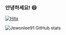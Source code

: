 ### 안녕하세요! 😄

[![Hits](https://hits.seeyoufarm.com/api/count/incr/badge.svg?url=https%3A%2F%2Fgithub.com%2FJewonlee91&count_bg=%2379C83D&title_bg=%23555555&icon=&icon_color=%23E7E7E7&title=hits&edge_flat=false)](https://hits.seeyoufarm.com)

![Jewonlee91 GitHub stats](https://github-readme-stats.vercel.app/api?username=Jewonlee91&show_icons=true)
